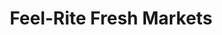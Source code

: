 ---
title: "Feel-Rite Fresh Markets"
url: /buffalo/feel-rite-fresh-markets-niagara-falls-boulevard/
shop: health food
---